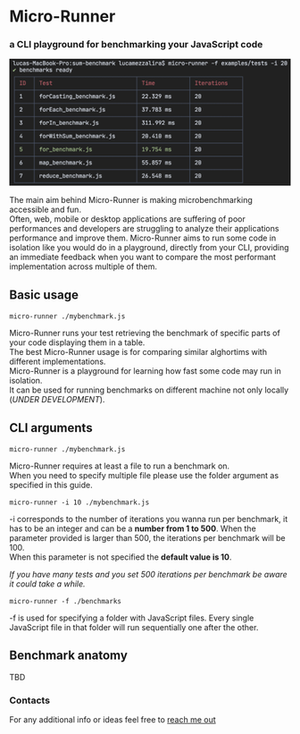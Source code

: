 # Micro-Runner
### a CLI playground for benchmarking your JavaScript code 

![Micro-Runner terminal example](./micro-runner.png "Micro-Runner terminal example")

The main aim behind Micro-Runner is making microbenchmarking accessible and fun.    
Often, web, mobile or desktop applications are suffering of poor performances and developers are struggling to analyze their applications performance and improve them.
Micro-Runner aims to run some code in isolation like you would do in a  playground, directly from your CLI, providing an immediate feedback when you want to compare the most performant implementation across multiple of them.


## Basic usage
```
micro-runner ./mybenchmark.js
```

Micro-Runner runs your test retrieving the benchmark of specific parts of your code displaying them in a table.    
The best Micro-Runner usage is for comparing similar alghortims with different implementations.   
Micro-Runner is a playground for learning how fast some code may run in isolation.   
It can be used for running benchmarks on different machine not only locally (_UNDER DEVELOPMENT_).   

## CLI arguments

```
micro-runner ./mybenchmark.js
```
Micro-Runner requires at least a file to run a benchmark on.    
When you need to specify multiple file please use the folder argument as specified in this guide.

```
micro-runner -i 10 ./mybenchmark.js
```
-i corresponds to the number of iterations you wanna run per benchmark, it has to be an integer and can be a **number from 1 to 500**. When the parameter provided is larger than 500, the iterations per benchmark will be 100.   
When this parameter is not specified the **default value is 10**.

_If you have many tests and you set 500 iterations per benchmark be aware it could take a while._

```
micro-runner -f ./benchmarks
```
-f is used for specifying a folder with JavaScript files. Every single JavaScript file in that folder will run sequentially one after the other.

## Benchmark anatomy

TBD

### Contacts
For any additional info or ideas feel free to [reach me out](mailto:mezzalab@gmail.com)
